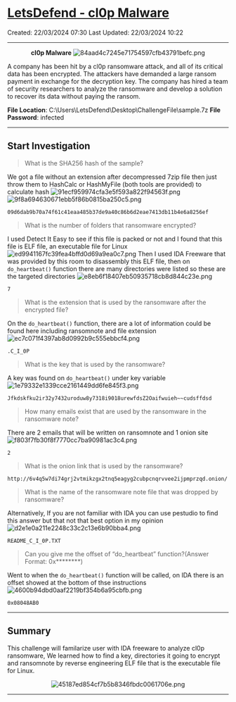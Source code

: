 # [LetsDefend - cl0p Malware](https://app.letsdefend.io/challenge/cl0p-malware)
Created: 22/03/2024 07:30
Last Updated: 22/03/2024 10:22
* * *
<div align=center>

**cl0p Malware**
![84aad4c7245e71754597cfb43791befc.png](/_resources/84aad4c7245e71754597cfb43791befc.png)
</div>
A company has been hit by a cl0p ransomware attack, and all of its critical data has been encrypted. The attackers have demanded a large ransom payment in exchange for the decryption key. The company has hired a team of security researchers to analyze the ransomware and develop a solution to recover its data without paying the ransom.

**File Location**: C:\Users\LetsDefend\Desktop\ChallengeFile\sample.7z
**File Password**: infected
* * *
## Start Investigation
>What is the SHA256 hash of the sample?

We got a file without an extension after decompressed 7zip file then just throw them to HashCalc or HashMyFile (both tools are provided) to calculate hash
![91ecf959974cfa3e5f593a822f94563f.png](/_resources/91ecf959974cfa3e5f593a822f94563f.png)
![9f8a694630671ebb5f86b0815ba250c5.png](/_resources/9f8a694630671ebb5f86b0815ba250c5.png)

```
09d6dab9b70a74f61c41eaa485b37de9a40c86b6d2eae7413db11b4e6a8256ef
```

>What is the number of folders that ransomware encrypted?

I used Detect It Easy to see if this file is packed or not and I found that this file is ELF file, an executable file for Linux 
![ed9941167fc39fea4bffd0d69a9ea0c7.png](/_resources/ed9941167fc39fea4bffd0d69a9ea0c7.png)
Then I used IDA Freeware that was provided by this room to disassembly this ELF file, then on `do_heartbeat()` function there are many directories were listed so these are the targeted directories
![e8eb6f18407eb50935718cb8d844c23e.png](/_resources/e8eb6f18407eb50935718cb8d844c23e.png)
```
7
```

>What is the extension that is used by the ransomware after the encrypted file?

On the `do_heartbeat()` function, there are a lot of information could be found here including ransomnote and file extension
![ec7c071f4397ab8d0992b9c555ebbcf4.png](/_resources/ec7c071f4397ab8d0992b9c555ebbcf4.png)
```
.C_I_0P
```

>What is the key that is used by the ransomware?

A key was found on `do_heartbeat()` under key variable
![1e79332e1339cce2161449dd6fe845f3.png](/_resources/1e79332e1339cce2161449dd6fe845f3.png)
```
Jfkdskfku2ir32y7432uroduw8y7318i9018urewfdsZ2Oaifwuieh~~cudsffdsd
```

>How many emails exist that are used by the ransomware in the ransomware note?

There are 2 emails that will be written on ransomnote and 1 onion site
![f803f7fb30f8f7770cc7ba90981ac3c4.png](/_resources/f803f7fb30f8f7770cc7ba90981ac3c4.png)
```
2
```

>What is the onion link that is used by the ransomware?
```
http://6v4q5w7di74grj2vtmikzgx2tnq5eagyg2cubpcnqrvvee2ijpmprzqd.onion/ 
```

>What is the name of the ransomware note file that was dropped by ransomware?

Alternatively, If you are not familiar with IDA you can use pestudio to find this answer but that not that best option in my opinion
![d2e1e0a211e2248c33c2c13e6b90bba4.png](/_resources/d2e1e0a211e2248c33c2c13e6b90bba4.png)
```
README_C_I_0P.TXT
```

>Can you give me the offset of “do_heartbeat” function?(Answer Format: 0x********)

Went to when the `do_heartbeat()` function will be called, on IDA there is an offset showed at the bottom of thse instructions
![4600b94dbd0aaf2219bf354b6a95cbfb.png](/_resources/4600b94dbd0aaf2219bf354b6a95cbfb.png)
```
0x08048AB0
```

* * *
## Summary

This challenge will familarize user with IDA freeware to analyze cl0p ransomware, We learned how to find a key, directories it going to encrypt and ransomnote by reverse engineering ELF file that is the executable file for Linux. 
<div align=center>

![45187ed854cf7b5b8346fbdc0061706e.png](/_resources/45187ed854cf7b5b8346fbdc0061706e.png)
</div>

* * *
